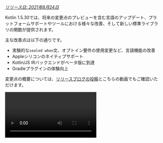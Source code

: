 [//]: # (title: Kotlin 1.5.30の新機能)

_[リリース日: 2021年8月24日](releases.md#release-details)_

Kotlin 1.5.30では、将来の変更点のプレビューを含む言語のアップデート、プラットフォームサポートやツールにおける様々な改善、そして新しい標準ライブラリの関数が提供されます。

主な改善点は以下の通りです。
*   実験的な`sealed when`文、オプトイン要件の使用変更など、言語機能の改善
*   Appleシリコンのネイティブサポート
*   Kotlin/JS IRバックエンドがベータ版に到達
*   Gradleプラグインの体験向上

変更点の概要については、[リリースブログの投稿](https://blog.jetbrains.com/kotlin/2021/08/kotlin-1-5-30-released/)とこちらの動画でもご確認いただけます。

<video src="https://www.youtube.com/v/rNbb3A9IdOo" title="Kotlin 1.5.30"/>

## 言語機能

Kotlin 1.5.30では、将来の言語変更のプレビューが提供され、オプトイン要件メカニズムと型推論に改善がもたらされます。
*   [sealedおよびBooleanのwhen文の網羅性](#exhaustive-when-statements-for-sealed-and-boolean-subjects)
*   [スーパークラスとしてのサスペンド関数](#suspending-functions-as-supertypes)
*   [実験的なAPIの暗黙的な使用に対するオプトインの要求](#requiring-opt-in-on-implicit-usages-of-experimental-apis)
*   [異なるターゲットを持つオプトイン要件アノテーションの使用変更](#changes-to-using-opt-in-requirement-annotations-with-different-targets)
*   [再帰的なジェネリック型の型推論の改善](#improvements-to-type-inference-for-recursive-generic-types)
*   [ビルダー推論の制限の解消](#eliminating-builder-inference-restrictions)

### sealedおよびBooleanのwhen文の網羅性

> sealed (網羅的な) `when`文のサポートは[実験的](components-stability.md)です。これはいつでも変更または廃止される可能性があります。
> オプトインが必要です（詳細は下記参照）。評価目的でのみ使用してください。[YouTrack](https://youtrack.jetbrains.com/issue/KT-12380)でのフィードバックをお待ちしております。
>
{style="warning"}

_網羅的な_ [`when`](control-flow.md#when-expressions-and-statements)文は、対象となるすべての可能な型または値、あるいは特定の型に対するブランチを含み、残りのケースをカバーするために`else`ブランチを含みます。

`when`式の動作と一貫性を持たせるため、非網羅的な`when`文をまもなく禁止する予定です。円滑な移行を確実にするため、sealedクラスまたはBooleanを持つ非網羅的な`when`文について警告を報告するようにコンパイラを設定できます。このような警告はKotlin 1.6でデフォルトで表示され、後にエラーになります。

> Enumはすでに警告が表示されます。
>
{style="note"}

```kotlin
sealed class Mode {
    object ON : Mode()
    object OFF : Mode()
}

fun main() {
    val x: Mode = Mode.ON
    when (x) { 
        Mode.ON -> println("ON")
    }
// WARNING: Non exhaustive 'when' statements on sealed classes/interfaces 
// will be prohibited in 1.7, add an 'OFF' or 'else' branch instead

    val y: Boolean = true
    when (y) {  
        true -> println("true")
    }
// WARNING: Non exhaustive 'when' statements on Booleans will be prohibited 
// in 1.7, add a 'false' or 'else' branch instead
}
```

Kotlin 1.5.30でこの機能を有効にするには、言語バージョン`1.6`を使用してください。[プログレッシブモード](whatsnew13.md#progressive-mode)を有効にすることで、警告をエラーに変更することもできます。

<tabs group="build-script">
<tab title="Kotlin" group-key="kotlin">

```kotlin
kotlin {
    sourceSets.all {
        languageSettings.apply {
            languageVersion = "1.6"
            //progressiveMode = true // false by default
        }
    }
}
```

</tab>
<tab title="Groovy" group-key="groovy">

```groovy
kotlin {
    sourceSets.all {
        languageSettings {
            languageVersion = '1.6'
            //progressiveMode = true // false by default
        }
    }
}
```

</tab>
</tabs>

### スーパークラスとしてのサスペンド関数

> スーパークラスとしてのサスペンド関数のサポートは[実験的](components-stability.md)です。これはいつでも変更または廃止される可能性があります。
> オプトインが必要です（詳細は下記参照）。評価目的でのみ使用してください。[YouTrack](https://youtrack.jetbrains.com/issue/KT-18707)でのフィードバックをお待ちしております。
>
{style="warning"}

Kotlin 1.5.30では、いくつかの制限付きで`suspend`関数型をスーパークラスとして使用できる機能のプレビューが提供されます。

```kotlin
class MyClass: suspend () -> Unit {
    override suspend fun invoke() { TODO() }
}
```

この機能を有効にするには、`-language-version 1.6`コンパイラオプションを使用してください。

<tabs group="build-script">
<tab title="Kotlin" group-key="kotlin">

```kotlin
kotlin {
    sourceSets.all {
        languageSettings.apply {
            languageVersion = "1.6"
        }
    }
}
```

</tab>
<tab title="Groovy" group-key="groovy">

```groovy
kotlin {
    sourceSets.all {
        languageSettings {
            languageVersion = '1.6'
        }
    }
}
```

</tab>
</tabs>

この機能には以下の制限があります。
*   通常の関数型と`suspend`関数型をスーパークラスとして混在させることはできません。これはJVMバックエンドにおける`suspend`関数型の実装詳細に起因します。これらはマーカーインターフェースを持つ通常の関数型として表現されるため、どのスーパークラスがサスペンド型で、どのスーパークラスが通常型であるかを区別する方法がありません。
*   複数の`suspend`関数型をスーパークラスとして使用することはできません。型チェックがある場合、複数の通常の関数型をスーパークラスとして使用することもできません。

### 実験的なAPIの暗黙的な使用に対するオプトインの要求

> オプトイン要件メカニズムは[実験的](components-stability.md)です。
> これはいつでも変更される可能性があります。[オプトイン方法を確認](opt-in-requirements.md)してください。
> 評価目的でのみ使用してください。[YouTrack](https://youtrack.jetbrains.com/issues/KT)でのフィードバックをお待ちしております。
>
{style="warning"}

ライブラリの作者は、実験的なAPIが[オプトインを必要とする](opt-in-requirements.md#create-opt-in-requirement-annotations)ものとしてマークし、その実験的な状態をユーザーに知らせることができます。APIが使用された際にコンパイラが警告またはエラーを発生させ、それを抑制するために[明示的な同意](opt-in-requirements.md#opt-in-to-api)が必要となります。

Kotlin 1.5.30では、コンパイラはシグネチャに実験的な型を持つすべての宣言を実験的として扱います。つまり、実験的なAPIの暗黙的な使用に対してもオプトインを要求します。例えば、関数の戻り値の型が実験的なAPI要素としてマークされている場合、その関数の使用には、宣言が明示的にオプトインを必要としないとマークされていても、オプトインが必要です。

```kotlin
// Library code

@RequiresOptIn(message = "This API is experimental.")
@Retention(AnnotationRetention.BINARY)
@Target(AnnotationTarget.CLASS)
annotation class MyDateTime // Opt-in requirement annotation

@MyDateTime
class DateProvider // A class requiring opt-in

// Client code

// Warning: experimental API usage
fun createDateSource(): DateProvider { /* ... */ }

fun getDate(): Date {
    val dateSource = createDateSource() // Also warning: experimental API usage
    // ... 
}
```

[オプトイン要件](opt-in-requirements.md)の詳細を確認してください。

### 異なるターゲットを持つオプトイン要件アノテーションの使用変更

> オプトイン要件メカニズムは[実験的](components-stability.md)です。
> これはいつでも変更される可能性があります。[オプトイン方法を確認](opt-in-requirements.md)してください。
> 評価目的でのみ使用してください。[YouTrack](https://youtrack.jetbrains.com/issues/KT)でのフィードバックをお待ちしております。
>
{style="warning"}

Kotlin 1.5.30では、異なる[ターゲット](https://kotlinlang.org/api/latest/jvm/stdlib/kotlin.annotation/-target/)に対してオプトイン要件アノテーションを使用および宣言するための新しいルールが導入されます。コンパイラは、コンパイル時に処理するのが非現実的なユースケースに対してエラーを報告するようになりました。Kotlin 1.5.30では以下の通りです。
*   使用箇所でローカル変数と値パラメータをオプトイン要件アノテーションでマークすることは禁止されています。
*   オーバーライドのマークは、その基本宣言もマークされている場合にのみ許可されます。
*   バッキングフィールドとゲッターをマークすることは禁止されています。代わりに基本プロパティをマークできます。
*   オプトイン要件アノテーション宣言サイトでの`TYPE`および`TYPE_PARAMETER`アノテーションターゲットの設定は禁止されています。

[オプトイン要件](opt-in-requirements.md)の詳細を確認してください。

### 再帰的なジェネリック型の型推論の改善

KotlinおよびJavaでは、型パラメータで自身を参照する再帰的なジェネリック型を定義できます。Kotlin 1.5.30では、Kotlinコンパイラは、対応する型パラメータが再帰的なジェネリック型である場合、その上限のみに基づいて型引数を推論できるようになりました。これにより、JavaでビルダーAPIを作成する際によく使用される再帰的なジェネリック型を用いた様々なパターンを作成することが可能になります。

```kotlin
// Kotlin 1.5.20
val containerA = PostgreSQLContainer<Nothing>(DockerImageName.parse("postgres:13-alpine")).apply {
    withDatabaseName("db")
    withUsername("user")
    withPassword("password")
    withInitScript("sql/schema.sql")
}

// Kotlin 1.5.30
val containerB = PostgreSQLContainer(DockerImageName.parse("postgres:13-alpine"))
    .withDatabaseName("db")
    .withUsername("user")
    .withPassword("password")
    .withInitScript("sql/schema.sql")
```

改善を有効にするには、`-Xself-upper-bound-inference`または`-language-version 1.6`コンパイラオプションを渡します。新たにサポートされたユースケースの他の例については、[こちらのYouTrackチケット](https://youtrack.jetbrains.com/issue/KT-40804)を参照してください。

### ビルダー推論の制限の解消

ビルダー推論は、ラムダ引数内の他の呼び出しからの型情報に基づいて、呼び出しの型引数を推論できる特殊な型推論です。これは、[`buildList()`](https://kotlinlang.org/api/latest/jvm/stdlib/kotlin.collections/build-list.html)や[`sequence()`](https://kotlinlang.org/api/latest/jvm/stdlib/kotlin.sequences/sequence.html)のような汎用ビルダー関数を呼び出す際に役立ちます。例: `buildList { add("string") }`。

このようなラムダ引数内では、これまでビルダー推論が推論しようとする型情報の使用に制限がありました。つまり、それを指定することはできても、取得することはできませんでした。例えば、明示的に型引数を指定しない限り、`buildList()`のラムダ引数内で[`get()`](https://kotlinlang.org/api/latest/jvm/stdlib/kotlin.collections/-list/get.html)を呼び出すことはできませんでした。

Kotlin 1.5.30では、`-Xunrestricted-builder-inference`コンパイラオプションによってこれらの制限が解消されます。このオプションを追加することで、汎用ビルダー関数のラムダ引数内でこれまで禁止されていた呼び出しが可能になります。

```kotlin
@kotlin.ExperimentalStdlibApi
val list = buildList {
    add("a")
    add("b")
    set(1, null)
    val x = get(1)
    if (x != null) {
        removeAt(1)
    }
}

@kotlin.ExperimentalStdlibApi
val map = buildMap {
    put("a", 1)
    put("b", 1.1)
    put("c", 2f)
}
```

また、`-language-version 1.6`コンパイラオプションでもこの機能を有効にできます。

## Kotlin/JVM

Kotlin 1.5.30では、Kotlin/JVMに以下の機能が追加されます。
*   [アノテーションクラスのインスタンス化](#instantiation-of-annotation-classes)
*   [null許容アノテーションサポート設定の改善](#improved-nullability-annotation-support-configuration)

JVMプラットフォームにおけるKotlin Gradleプラグインの更新については、[Gradle](#gradle)セクションを参照してください。

### アノテーションクラスのインスタンス化

> アノテーションクラスのインスタンス化は[実験的](components-stability.md)です。これはいつでも変更または廃止される可能性があります。
> オプトインが必要です（詳細は下記参照）。評価目的でのみ使用してください。[YouTrack](https://youtrack.jetbrains.com/issue/KT-45395)でのフィードバックをお待ちしております。
>
{style="warning"}

Kotlin 1.5.30では、[アノテーションクラス](annotations.md)のコンストラクタを任意のコードで呼び出して、結果のインスタンスを取得できるようになりました。この機能は、アノテーションインターフェースの実装を許可するJavaの慣習と同じユースケースをカバーします。

```kotlin
annotation class InfoMarker(val info: String)

fun processInfo(marker: InfoMarker) = ...

fun main(args: Array<String>) {
    if (args.size != 0)
        processInfo(getAnnotationReflective(args))
    else
        processInfo(InfoMarker("default"))
}
```

この機能を有効にするには、`-language-version 1.6`コンパイラオプションを使用してください。非`val`パラメータやセカンダリコンストラクタとは異なるメンバーを定義する制限など、現在のアノテーションクラスのすべての制限はそのまま残ることに注意してください。

アノテーションクラスのインスタンス化の詳細については、[こちらのKEEP](https://github.com/Kotlin/KEEP/blob/master/proposals/annotation-instantiation.md)を参照してください。

### null許容アノテーションサポート設定の改善

Kotlinコンパイラは、様々な種類の[null許容アノテーション](java-interop.md#nullability-annotations)を読み取り、Javaからのnull許容情報を取得できます。この情報により、Javaコードを呼び出す際にKotlinでnull許容の不一致を報告できるようになります。

Kotlin 1.5.30では、特定の種類のnull許容アノテーションからの情報に基づいて、コンパイラがnull許容の不一致を報告するかどうかを指定できます。コンパイラオプション`-Xnullability-annotations=@<package-name>:<report-level>`を使用するだけです。引数には、完全修飾されたnull許容アノテーションパッケージと、以下のレポートレベルのいずれかを指定します。
*   `ignore`でnull許容の不一致を無視
*   `warn`で警告を報告
*   `strict`でエラーを報告

サポートされている[null許容アノテーションの完全なリスト](java-interop.md#nullability-annotations)と、それらの完全修飾パッケージ名を確認してください。

新しくサポートされた[RxJava](https://github.com/ReactiveX/RxJava) 3のnull許容アノテーションのエラー報告を有効にする例を以下に示します: `-Xnullability-annotations=@io.reactivex.rxjava3.annotations:strict`。なお、このようなnull許容の不一致はすべてデフォルトで警告となります。

## Kotlin/Native

Kotlin/Nativeは様々な変更と改善を受けました。
*   [Appleシリコンのサポート](#apple-silicon-support)
*   [CocoaPods GradleプラグインのKotlin DSLの改善](#improved-kotlin-dsl-for-the-cocoapods-gradle-plugin)
*   [Swift 5.5 async/awaitとの実験的な相互運用性](#experimental-interoperability-with-swift-5-5-async-await)
*   [オブジェクトとコンパニオンオブジェクトに対するSwift/Objective-Cマッピングの改善](#improved-swift-objective-c-mapping-for-objects-and-companion-objects)
*   [MinGWターゲット向けのインポートライブラリなしDLLへのリンクの非推奨化](#deprecation-of-linkage-against-dlls-without-import-libraries-for-mingw-targets)

### Appleシリコンのサポート

Kotlin 1.5.30は、[Appleシリコン](https://support.apple.com/en-us/HT211814)のネイティブサポートを導入します。

これまで、Kotlin/Nativeコンパイラとツールは、Appleシリコンホストで動作するために[Rosettaトランスレーション環境](https://developer.apple.com/documentation/apple-silicon/about-the-rosetta-translation-environment)を必要としていました。Kotlin 1.5.30では、トランスレーション環境はもはや不要となり、コンパイラとツールは追加のアクションを必要とせずにAppleシリコンハードウェア上で実行できます。

また、KotlinコードをAppleシリコン上でネイティブに実行できるようにする新しいターゲットも導入しました。
*   `macosArm64`
*   `iosSimulatorArm64`
*   `watchosSimulatorArm64`
*   `tvosSimulatorArm64`

これらはIntelベースとAppleシリコンの両方のホストで利用可能です。既存のすべてのターゲットもAppleシリコンホストで利用できます。

Kotlin 1.5.30では、`kotlin-multiplatform` GradleプラグインにおいてAppleシリコンターゲットの基本的なサポートのみを提供していることに注意してください。特に、新しいシミュレータターゲットは、`ios`、`tvos`、`watchos`のターゲットショートカットには含まれていません。
私たちは引き続き、新しいターゲットでのユーザーエクスペリエンスを向上させるために取り組んでいきます。

### CocoaPods GradleプラグインのKotlin DSLの改善

#### Kotlin/Nativeフレームワークの新しいパラメータ

Kotlin 1.5.30では、Kotlin/Nativeフレームワーク向けのCocoaPods GradleプラグインDSLが改善されました。フレームワーク名に加えて、Pod設定で他のパラメータを指定できるようになりました。
*   フレームワークの動的または静的バージョンを指定
*   依存関係を明示的にエクスポートを有効化
*   Bitcode埋め込みを有効化

新しいDSLを使用するには、プロジェクトをKotlin 1.5.30に更新し、`build.gradle(.kts)`ファイルの`cocoapods`セクションでパラメータを指定します。

```kotlin
cocoapods {
    frameworkName = "MyFramework" // このプロパティは非推奨です
    // 将来のバージョンで削除されます
    // フレームワーク設定の新しいDSL:
    framework {
        // すべてのFrameworkプロパティがサポートされています
        // フレームワーク名の設定。このプロパティを使用してください。
        // 非推奨の 'frameworkName' の代わりに
        baseName = "MyFramework"
        // 動的フレームワークのサポート
        isStatic = false
        // 依存関係のエクスポート
        export(project(":anotherKMMModule"))
        transitiveExport = false // これはデフォルトです。
        // Bitcodeの埋め込み
        embedBitcode(BITCODE)
    }
}
```

#### Xcode構成のカスタム名のサポート

Kotlin CocoaPods Gradleプラグインは、Xcodeビルド構成でのカスタム名をサポートします。これは、Xcodeで`Staging`のような特別なビルド構成名を使用している場合にも役立ちます。

カスタム名を指定するには、`build.gradle(.kts)`ファイルの`cocoapods`セクションで`xcodeConfigurationToNativeBuildType`パラメータを使用します。

```kotlin
cocoapods {
    // カスタムXcode構成をNativeBuildTypeにマッピング
    xcodeConfigurationToNativeBuildType["CUSTOM_DEBUG"] = NativeBuildType.DEBUG
    xcodeConfigurationToNativeBuildType["CUSTOM_RELEASE"] = NativeBuildType.RELEASE
}
```

このパラメータはPodspecファイルには表示されません。XcodeがGradleビルドプロセスを実行すると、Kotlin CocoaPods Gradleプラグインが必要なネイティブビルドタイプを選択します。

> `Debug`と`Release`の構成はデフォルトでサポートされているため、宣言する必要はありません。
>
{style="note"}

### Swift 5.5 async/awaitとの実験的な相互運用性

> Swift async/awaitとの並行処理の相互運用性は[実験的](components-stability.md)です。これはいつでも変更または廃止される可能性があります。
> 評価目的でのみ使用してください。[YouTrack](https://youtrack.jetbrains.com/issue/KT-47610)でのフィードバックをお待ちしております。
>
{style="warning"}

Kotlin 1.4.0で[Kotlinのサスペンド関数をObjective-CおよびSwiftから呼び出すサポート](whatsnew14.md#support-for-kotlin-s-suspending-functions-in-swift-and-objective-c)を追加しましたが、Swift 5.5の新機能である[asyncおよびawait修飾子による並行処理](https://github.com/apple/swift-evolution/blob/main/proposals/0296-async-await.md)に対応するために、それを改善しています。

Kotlin/Nativeコンパイラは、null許容の戻り値型を持つサスペンド関数のために、生成されたObjective-Cヘッダーに`_Nullable_result`属性を出力するようになりました。これにより、Swiftから適切なnull許容性を持つ`async`関数としてこれらを呼び出すことが可能になります。

この機能は実験的であり、将来的にKotlinとSwiftの両方の変更によって影響を受ける可能性があることに注意してください。今のところ、私たちはいくつかの制限があるこの機能のプレビューを提供しており、皆様のご意見をぜひお聞かせください。現在の状態の詳細とフィードバックは、[こちらのYouTrackイシュー](https://youtrack.jetbrains.com/issue/KT-47610)に残してください。

### オブジェクトとコンパニオンオブジェクトに対するSwift/Objective-Cマッピングの改善

オブジェクトとコンパニオンオブジェクトの取得が、ネイティブiOS開発者にとってより直感的な方法でできるようになりました。例えば、Kotlinで以下のオブジェクトがある場合:

```kotlin
object MyObject {
    val x = "Some value"
}

class MyClass {
    companion object {
        val x = "Some value"
    }
}
```

Swiftでそれらにアクセスするには、`shared`と`companion`プロパティを使用できます。

```swift
MyObject.shared
MyObject.shared.x
MyClass.companion
MyClass.Companion.shared
```

[Swift/Objective-C相互運用性](native-objc-interop.md)の詳細を確認してください。

### MinGWターゲット向けのインポートライブラリなしDLLへのリンクの非推奨化

[LLD](https://lld.llvm.org/)はLLVMプロジェクトのリンカであり、デフォルトのld.bfdよりも優れたパフォーマンスという利点から、MinGWターゲットのKotlin/NativeでLLDの使用を開始する予定です。

しかしながら、LLDの最新安定版はMinGW (Windows) ターゲット向けのDLLへの直接リンクをサポートしていません。そのようなリンクには[インポートライブラリ](https://stackoverflow.com/questions/3573475/how-does-the-import-library-work-details/3573527#3573527)の使用が必要です。Kotlin/Native 1.5.30ではそれらは不要ですが、将来的にMinGWのデフォルトリンカとなるLLDとは互換性がないことをお知らせするために警告を追加しています。

LLDリンカへの移行に関するご意見や懸念事項は、[こちらのYouTrackイシュー](https://youtrack.jetbrains.com/issue/KT-47605)で共有してください。

## Kotlin Multiplatform

1.5.30では、Kotlin Multiplatformに以下の注目すべきアップデートがもたらされます。
*   [共有ネイティブコードでカスタム`cinterop`ライブラリを使用する機能](#ability-to-use-custom-cinterop-libraries-in-shared-native-code)
*   [XCFrameworksのサポート](#support-for-xcframeworks)
*   [Androidアーティファクトの新しいデフォルト公開設定](#new-default-publishing-setup-for-android-artifacts)

### 共有ネイティブコードでカスタムcinteropライブラリを使用する機能

Kotlin Multiplatformは、共有ソースセットでプラットフォーム依存の相互運用ライブラリを使用する[オプション](https://www.jetbrains.com/help/kotlin-multiplatform-dev/multiplatform-share-on-platforms.html#connect-platform-specific-libraries)を提供します。1.5.30より前は、Kotlin/Nativeディストリビューションに同梱されている[プラットフォームライブラリ](native-platform-libs.md)でのみ動作していました。1.5.30からは、カスタム`cinterop`ライブラリでも使用できるようになります。この機能を有効にするには、`gradle.properties`に`kotlin.mpp.enableCInteropCommonization=true`プロパティを追加します。

```none
kotlin.mpp.enableGranularSourceSetsMetadata=true
kotlin.native.enableDependencyPropagation=false
kotlin.mpp.enableCInteropCommonization=true
```

### XCFrameworksのサポート

すべてのKotlin Multiplatformプロジェクトは、XCFrameworksを出力フォーマットとして使用できるようになりました。Appleはユニバーサル（fat）フレームワークの代替としてXCFrameworksを導入しました。XCFrameworksを使用すると、次のことができます。
*   すべてのターゲットプラットフォームとアーキテクチャのロジックを単一のバンドルにまとめることができます。
*   アプリケーションをApp Storeに公開する前に、不要なアーキテクチャをすべて削除する必要がありません。

XCFrameworksは、Apple M1デバイスとシミュレータでKotlinフレームワークを使用したい場合に役立ちます。

XCFrameworksを使用するには、`build.gradle(.kts)`スクリプトを更新してください。

<tabs group="build-script">
<tab title="Kotlin" group-key="kotlin">

```kotlin
import org.jetbrains.kotlin.gradle.plugin.mpp.apple.XCFramework

plugins {
    kotlin("multiplatform")
}

kotlin {
    val xcf = XCFramework()
  
    ios {
        binaries.framework {
            baseName = "shared"
            xcf.add(this)
        }
    }
    watchos {
        binaries.framework {
            baseName = "shared"
            xcf.add(this)
        }
    }
    tvos {
        binaries.framework {
            baseName = "shared"
            xcf.add(this)
        }
    }
}
```

</tab>
<tab title="Groovy" group-key="groovy">

```groovy
import org.jetbrains.kotlin.gradle.plugin.mpp.apple.XCFrameworkConfig

plugins {
    id 'org.jetbrains.kotlin.multiplatform'
}

kotlin {
    def xcf = new XCFrameworkConfig(project)

    ios {
        binaries.framework {
            baseName = "shared"
            xcf.add(it)
        }
    }
    watchos {
        binaries.framework {
            baseName = "shared"
            xcf.add(it)
        }
    }
    tvos {
        binaries.framework {
            baseName = "shared"
            xcf.add(it)
        }
    }
}
```

</tab>
</tabs>

XCFrameworksを宣言すると、以下の新しいGradleタスクが登録されます。
*   `assembleXCFramework`
*   `assembleDebugXCFramework`（さらに[dSYMsを含む](native-ios-symbolication.md)デバッグアーティファクト）
*   `assembleReleaseXCFramework`

XCFrameworksの詳細については、[このWWDCビデオ](https://developer.apple.com/videos/play/wwdc2019/416/)を参照してください。

### Androidアーティファクトの新しいデフォルト公開設定

`maven-publish` Gradleプラグインを使用すると、ビルドスクリプトで[Androidバリアント](https://developer.android.com/studio/build/build-variants)名を指定することで、[Androidターゲット向けマルチプラットフォームライブラリ](https://www.jetbrains.com/help/kotlin-multiplatform-dev/multiplatform-publish-lib-setup.html#publish-an-android-library)を公開できます。Kotlin Gradleプラグインは自動的に公開物を生成します。

1.5.30より前は、生成された公開[メタデータ](https://docs.gradle.org/current/userguide/publishing_gradle_module_metadata.html)には、公開されたすべてのAndroidバリアントのビルドタイプ属性が含まれており、ライブラリのコンシューマが使用するのと同じビルドタイプとのみ互換性がありました。Kotlin 1.5.30では、新しいデフォルトの公開設定が導入されます。
*   プロジェクトが公開するすべてのAndroidバリアントが同じビルドタイプ属性を持つ場合、公開されたバリアントにはビルドタイプ属性がなくなり、任意のビルドタイプと互換性を持つようになります。
*   公開されたバリアントが異なるビルドタイプ属性を持つ場合、`release`値を持つもののみがビルドタイプ属性なしで公開されます。これにより、リリースバリアントはコンシューマ側で任意のビルドタイプと互換性を持つようになりますが、非リリースバリアントは一致するコンシューマビルドタイプとのみ互換性を持つことになります。

オプトアウトしてすべてのバリアントのビルドタイプ属性を保持するには、このGradleプロパティを設定します: `kotlin.android.buildTypeAttribute.keep=true`。

## Kotlin/JS

Kotlin 1.5.30では、Kotlin/JSに2つの主要な改善がもたらされます。
*   [JS IRコンパイラバックエンドがベータ版に到達](#js-ir-compiler-backend-reaches-beta)
*   [Kotlin/JS IRバックエンドを使用するアプリケーションのデバッグ体験の向上](#better-debugging-experience-for-applications-with-the-kotlin-js-ir-backend)

### JS IRコンパイラバックエンドがベータ版に到達

Kotlin/JS向けの[IRベースのコンパイラバックエンド](whatsnew14.md#unified-backends-and-extensibility)は、1.4.0で[アルファ版](components-stability.md)として導入されましたが、ベータ版に到達しました。

以前、新しいバックエンドにプロジェクトを移行するのに役立つ[JS IRバックエンドの移行ガイド](js-ir-migration.md)を公開しました。今回は、IntelliJ IDEAに直接必要な変更を表示する[Kotlin/JS Inspection Pack](https://plugins.jetbrains.com/plugin/17183-kotlin-js-inspection-pack/) IDEプラグインをご紹介します。

### Kotlin/JS IRバックエンドを使用するアプリケーションのデバッグ体験の向上

Kotlin 1.5.30では、Kotlin/JS IRバックエンド用のJavaScriptソースマップ生成が導入されます。これにより、IRバックエンドが有効な場合のKotlin/JSのデバッグ体験が向上し、ブレークポイント、ステップ実行、適切なソース参照付きの読みやすいスタックトレースを含む完全なデバッグサポートが提供されます。

ブラウザまたはIntelliJ IDEA UltimateでKotlin/JSをデバッグする方法については、[こちら](js-debugging.md)を参照してください。

## Gradle

[Kotlin Gradleプラグインのユーザーエクスペリエンスを向上させる](https://youtrack.jetbrains.com/issue/KT-45778)という私たちのミッションの一環として、以下の機能を実装しました。
*   [Javaツールチェインのサポート](#support-for-java-toolchains)
    *   これには、[古いGradleバージョン向けに`UsesKotlinJavaToolchain`インターフェースを使用してJDKホームを指定する機能](#ability-to-specify-jdk-home-with-useskotlinjavatoolchain-interface)が含まれます
*   [KotlinデーモンのJVM引数を明示的に指定するより簡単な方法](#easier-way-to-explicitly-specify-kotlin-daemon-jvm-arguments)

### Javaツールチェインのサポート

Gradle 6.7では、「Javaツールチェインサポート」機能が導入されました。
この機能を使用すると、次のことができます。
*   Gradleのものとは異なるJDKやJREを使用して、コンパイル、テスト、実行可能ファイルを実行できます。
*   未リリースの言語バージョンでコードをコンパイルおよびテストできます。

ツールチェインサポートにより、GradleはローカルJDKを自動検出し、ビルドに必要な不足しているJDKをインストールできます。これでGradle自体は任意のJDK上で動作しながら、[ビルドキャッシュ機能](gradle-compilation-and-caches.md#gradle-build-cache-support)を再利用できます。

Kotlin Gradleプラグインは、Kotlin/JVMコンパイルタスクでJavaツールチェインをサポートします。
Javaツールチェインは以下の通りです。
*   JVMターゲットで利用可能な[`jdkHome`オプション](gradle-compiler-options.md#attributes-specific-to-jvm)を設定します。
    > [`jdkHome`オプションを直接設定する機能は非推奨になりました](https://youtrack.jetbrains.com/issue/KT-46541)。
    >
    {style="warning"}

*   ユーザーが`jvmTarget`オプションを明示的に設定しなかった場合、[`kotlinOptions.jvmTarget`](gradle-compiler-options.md#attributes-specific-to-jvm)をツールチェインのJDKバージョンに設定します。
    ツールチェインが設定されていない場合、`jvmTarget`フィールドはデフォルト値を使用します。[JVMターゲットの互換性](gradle-configure-project.md#check-for-jvm-target-compatibility-of-related-compile-tasks)の詳細を確認してください。

*   [`kapt`ワーカー](kapt.md#run-kapt-tasks-in-parallel)がどのJDKで実行されるかに影響します。

ツールチェインを設定するには、以下のコードを使用します。プレースホルダー`<MAJOR_JDK_VERSION>`を使用したいJDKバージョンに置き換えてください。

<tabs group="build-script">
<tab title="Kotlin" group-key="kotlin">

```kotlin
kotlin {
    jvmToolchain {
        (this as JavaToolchainSpec).languageVersion.set(JavaLanguageVersion.of(<MAJOR_JDK_VERSION>)) // "8"
    }
}
```

</tab>
<tab title="Groovy" group-key="groovy">

```groovy
kotlin {
    jvmToolchain {
        languageVersion.set(JavaLanguageVersion.of(<MAJOR_JDK_VERSION>)) // "8"
    }
}
```

</tab>
</tabs>

`kotlin`拡張機能を通じてツールチェインを設定すると、Javaコンパイルタスクのツールチェインも更新されることに注意してください。

`java`拡張機能を通じてツールチェインを設定することもでき、Kotlinコンパイルタスクはそれを使用します。

```kotlin
java {
    toolchain {
        languageVersion.set(JavaLanguageVersion.of(<MAJOR_JDK_VERSION>)) // "8"
    }
}
```

`KotlinCompile`タスクのJDKバージョン設定については、[Task DSLでJDKバージョンを設定する](gradle-configure-project.md#set-jdk-version-with-the-task-dsl)に関するドキュメントを参照してください。

Gradle 6.1から6.6のバージョンでは、[JDKホームを設定するために`UsesKotlinJavaToolchain`インターフェースを使用](#ability-to-specify-jdk-home-with-useskotlinjavatoolchain-interface)してください。

### UsesKotlinJavaToolchainインターフェースを使用してJDKホームを指定する機能

[`kotlinOptions`](gradle-compiler-options.md)を介してJDK設定をサポートするすべてのKotlinタスクが、`UsesKotlinJavaToolchain`インターフェースを実装するようになりました。JDKホームを設定するには、JDKへのパスを記述し、`<JDK_VERSION>`プレースホルダーを置き換えてください。

<tabs group="build-script">
<tab title="Kotlin" group-key="kotlin">

```kotlin
project.tasks
    .withType<UsesKotlinJavaToolchain>()
    .configureEach {
        it.kotlinJavaToolchain.jdk.use(
            "/path/to/local/jdk",
            JavaVersion.<LOCAL_JDK_VERSION>
        )
    }
```

</tab>
<tab title="Groovy" group-key="groovy">

```groovy
project.tasks
    .withType(UsesKotlinJavaToolchain.class)
    .configureEach {
        it.kotlinJavaToolchain.jdk.use(
            '/path/to/local/jdk',
            JavaVersion.<LOCAL_JDK_VERSION>
        )
    }
```

</tab>
</tabs>

Gradle 6.1から6.6のバージョンでは、`UsesKotlinJavaToolchain`インターフェースを使用してください。Gradle 6.7以降では、代わりに[Javaツールチェイン](#support-for-java-toolchains)を使用してください。

この機能を使用する場合、[kaptタスクワーカー](kapt.md#run-kapt-tasks-in-parallel)は[プロセス分離モード](https://docs.gradle.org/current/userguide/worker_api.html#changing_the_isolation_mode)のみを使用し、`kapt.workers.isolation`プロパティは無視されることに注意してください。

### KotlinデーモンのJVM引数を明示的に指定するより簡単な方法

Kotlin 1.5.30では、KotlinデーモンのJVM引数に新しいロジックが導入されました。以下のリストの各オプションは、それ以前のオプションを上書きします。

*   何も指定されていない場合、Kotlinデーモンは（以前と同様に）Gradleデーモンから引数を継承します。例えば、`gradle.properties`ファイルでは次のようになります。

    ```none
    org.gradle.jvmargs=-Xmx1500m -Xms=500m
    ```

*   GradleデーモンのJVM引数に`kotlin.daemon.jvm.options`システムプロパティがある場合、以前と同様に使用します。

    ```none
    org.gradle.jvmargs=-Dkotlin.daemon.jvm.options=-Xmx1500m -Xms=500m
    ```

*   `gradle.properties`ファイルに`kotlin.daemon.jvmargs`プロパティを追加できます。

    ```none
    kotlin.daemon.jvmargs=-Xmx1500m -Xms=500m
    ```

*   `kotlin`拡張機能で引数を指定できます。

  <tabs group="build-script">
    <tab title="Kotlin" group-key="kotlin">

    ```kotlin
    kotlin {
        kotlinDaemonJvmArgs = listOf("-Xmx486m", "-Xms256m", "-XX:+UseParallelGC")
    }
    ```

    </tab>
    <tab title="Groovy" group-key="groovy">

    ```groovy
    kotlin {
        kotlinDaemonJvmArgs = ["-Xmx486m", "-Xms256m", "-XX:+UseParallelGC"]
    }
    ```

    </tab>
    </tabs>

*   特定のタスクの引数を指定できます。

    <tabs group="build-script">
    <tab title="Kotlin" group-key="kotlin">

    ```kotlin
    tasks
        .matching { it.name == "compileKotlin" && it is CompileUsingKotlinDaemon }
        .configureEach {
            (this as CompileUsingKotlinDaemon).kotlinDaemonJvmArguments.set(listOf("-Xmx486m", "-Xms256m", "-XX:+UseParallelGC"))
        }
    ```

    </tab>
    <tab title="Groovy" group-key="groovy">
  
    ```groovy
    tasks
        .matching {
            it.name == "compileKotlin" && it instanceof CompileUsingKotlinDaemon
        }
        .configureEach {
            kotlinDaemonJvmArguments.set(["-Xmx1g", "-Xms512m"])
        }
    ```

    </tab>
    </tabs>

    > この場合、タスク実行時に新しいKotlinデーモンインスタンスが起動する可能性があります。[KotlinデーモンのJVM引数との相互作用](gradle-compilation-and-caches.md#setting-kotlin-daemon-s-jvm-arguments)について詳しく確認してください。
    >
    {style="note"}

Kotlinデーモンの詳細については、[KotlinデーモンとGradleでの使用方法](gradle-compilation-and-caches.md#the-kotlin-daemon-and-how-to-use-it-with-gradle)を参照してください。

## 標準ライブラリ

Kotlin 1.5.30では、標準ライブラリの`Duration`と`Regex` APIに改善がもたらされます。
*   [`Duration.toString()`の出力変更](#changing-duration-tostring-output)
*   [StringからDurationをパース](#parsing-duration-from-string)
*   [特定の箇所でのRegexによるマッチング](#matching-with-regex-at-a-particular-position)
*   [Regexをシーケンスに分割](#splitting-regex-to-a-sequence)

### Duration.toString()の出力変更

> Duration APIは[実験的](components-stability.md)です。これはいつでも変更または廃止される可能性があります。
> 評価目的でのみ使用してください。[YouTrack](https://youtrack.jetbrains.com/issues/KT)でのフィードバックをお待ちしております。
>
{style="warning"}

Kotlin 1.5.30より前では、[`Duration.toString()`](https://kotlinlang.org/api/latest/jvm/stdlib/kotlin.time/-duration/to-string.html)関数は、その引数の文字列表現を、最もコンパクトで読みやすい数値となる単位で返していました。
今後は、各数値コンポーネントがそれぞれの単位で表現された文字列値を返します。
各コンポーネントは、数値の後に単位の略称（`d`、`h`、`m`、`s`）が続きます。例:

|**関数呼び出しの例**|**以前の出力**|**現在の出力**|
| --- | --- | --- |
Duration.days(45).toString()|`45.0d`|`45d`|
Duration.days(1.5).toString()|`36.0h`|`1d 12h`|
Duration.minutes(1230).toString()|`20.5h`|`20h 30m`|
Duration.minutes(2415).toString()|`40.3h`|`1d 16h 15m`|
Duration.minutes(920).toString()|`920m`|`15h 20m`|
Duration.seconds(1.546).toString()|`1.55s`|`1.546s`|
Duration.milliseconds(25.12).toString()|`25.1ms`|`25.12ms`|

負の期間の表現方法も変更されました。負の期間はマイナス記号（`-`）が接頭辞として付加され、複数のコンポーネントから構成される場合は括弧で囲まれます: `-12m`および`-(1h 30m)`。

1秒未満の短い期間は、秒未満の単位（例: `ms` (ミリ秒)、`us` (マイクロ秒)、`ns` (ナノ秒)）を持つ単一の数値として表現されることに注意してください: `140.884ms`、`500us`、`24ns`。それらを表現するために科学的記数法はもはや使用されません。

期間を単一の単位で表現したい場合は、オーバーロードされた`Duration.toString(unit, decimals)`関数を使用してください。

> シリアライゼーションやデータ交換を含む特定のケースでは、[`Duration.toIsoString()`](https://kotlinlang.org/api/latest/jvm/stdlib/kotlin.time/-duration/to-iso-string.html)を使用することをお勧めします。`Duration.toIsoString()`は、`Duration.toString()`の代わりに、より厳密な[ISO-8601](https://www.iso.org/iso-8601-date-and-time-format.html)形式を使用します。
>
{style="note"}

### StringからDurationをパース

> Duration APIは[実験的](components-stability.md)です。これはいつでも変更または廃止される可能性があります。
> 評価目的でのみ使用してください。[こちらのイシュー](https://github.com/Kotlin/KEEP/issues/190)でのフィードバックをお待ちしております。
>
{style="warning"}

Kotlin 1.5.30では、Duration APIに新しい関数が追加されました。
*   [`parse()`](https://kotlinlang.org/api/latest/jvm/stdlib/kotlin.time/-duration/parse.html)は、以下の出力のパースをサポートします。
    *   [`toString()`](https://kotlinlang.org/api/latest/jvm/stdlib/kotlin.time/-duration/to-string.html)。
    *   [`toString(unit, decimals)`](https://kotlinlang.org/api/latest/jvm/stdlib/kotlin.time/-duration/to-string.html)。
    *   [`toIsoString()`](https://kotlinlang.org/api/latest/jvm/stdlib/kotlin.time/-duration/to-iso-string.html)。
*   `toIsoString()`によって生成されたフォーマットからのみパースする[`parseIsoString()`](https://kotlinlang.org/api/latest/jvm/stdlib/kotlin.time/-duration/parse-iso-string.html)。
*   上記関数と同様に動作しますが、無効な期間フォーマットの場合に`IllegalArgumentException`をスローする代わりに`null`を返す[`parseOrNull()`](https://kotlinlang.org/api/latest/jvm/stdlib/kotlin.time/-duration/parse-or-null.html)と[`parseIsoStringOrNull()`](https://kotlinlang.org/api/latest/jvm/stdlib/kotlin.time/-duration/parse-iso-string-or-null.html)。

`parse()`と`parseOrNull()`の使用例をいくつか示します。

```kotlin
import kotlin.time.Duration
import kotlin.time.ExperimentalTime

@ExperimentalTime
fun main() {
//sampleStart
    val isoFormatString = "PT1H30M"
    val defaultFormatString = "1h 30m"
    val singleUnitFormatString = "1.5h"
    val invalidFormatString = "1 hour 30 minutes"
    println(Duration.parse(isoFormatString)) // "1h 30m"
    println(Duration.parse(defaultFormatString)) // "1h 30m"
    println(Duration.parse(singleUnitFormatString)) // "1h 30m"
    //println(Duration.parse(invalidFormatString)) // throws exception
    println(Duration.parseOrNull(invalidFormatString)) // "null"
//sampleEnd
}
```
{kotlin-runnable="true" kotlin-min-compiler-version="1.5" validate="false"}

そして、`parseIsoString()`と`parseIsoStringOrNull()`の使用例をいくつか示します。

```kotlin
import kotlin.time.Duration
import kotlin.time.ExperimentalTime

@ExperimentalTime
fun main() {
//sampleStart
    val isoFormatString = "PT1H30M"
    val defaultFormatString = "1h 30m"
    println(Duration.parseIsoString(isoFormatString)) // "1h 30m"
    //println(Duration.parseIsoString(defaultFormatString)) // throws exception
    println(Duration.parseIsoStringOrNull(defaultFormatString)) // "null"
//sampleEnd
}
```
{kotlin-runnable="true" kotlin-min-compiler-version="1.5" validate="false"}

### 特定の箇所でのRegexによるマッチング

> `Regex.matchAt()`と`Regex.matchesAt()`関数は[実験的](components-stability.md)です。これらはいつでも変更または廃止される可能性があります。
> 評価目的でのみ使用してください。[YouTrack](https://youtrack.jetbrains.com/issue/KT-34021)でのフィードバックをお待ちしております。
>
{style="warning"}

新しい`Regex.matchAt()`と`Regex.matchesAt()`関数は、`String`または`CharSequence`の特定の箇所で正規表現が完全に一致するかどうかをチェックする方法を提供します。

`matchesAt()`はブール値を返します。

```kotlin
fun main(){
//sampleStart
    val releaseText = "Kotlin 1.5.30 is released!"
    // 正規表現: 1桁の数字、ドット、1桁の数字、ドット、1桁以上の数字
    val versionRegex = "\\d[.]\\d[.]\\d+".toRegex()
    println(versionRegex.matchesAt(releaseText, 0)) // "false"
    println(versionRegex.matchesAt(releaseText, 7)) // "true"
//sampleEnd
}
```
{kotlin-runnable="true" kotlin-min-compiler-version="1.5" validate="false"}

`matchAt()`は一致が見つかればその一致を返し、見つからなければ`null`を返します。

```kotlin
fun main(){
//sampleStart
    val releaseText = "Kotlin 1.5.30 is released!"
    val versionRegex = "\\d[.]\\d[.]\\d+".toRegex()
    println(versionRegex.matchAt(releaseText, 0)) // "null"
    println(versionRegex.matchAt(releaseText, 7)?.value) // "1.5.30"
//sampleEnd
}
```
{kotlin-runnable="true" kotlin-min-compiler-version="1.5" validate="false"}

### Regexをシーケンスに分割

> `Regex.splitToSequence()`と`CharSequence.splitToSequence(Regex)`関数は[実験的](components-stability.md)です。これらはいつでも変更または廃止される可能性があります。
> 評価目的でのみ使用してください。[YouTrack](https://youtrack.jetbrains.com/issue/KT-23351)でのフィードバックをお待ちしております。
>
{style="warning"}

新しい`Regex.splitToSequence()`関数は、[`split()`](https://kotlinlang.org/api/latest/jvm/stdlib/kotlin.text/-regex/split.html)の遅延評価版です。指定された正規表現に一致する箇所で文字列を分割しますが、その結果は[Sequence](sequences.md)として返されるため、この結果に対するすべての操作は遅延実行されます。

```kotlin
fun main(){
//sampleStart
    val colorsText = "green, red , brown&blue, orange, pink&green"
    val regex = "[,\\s]+".toRegex()
    val mixedColor = regex.splitToSequence(colorsText)
        .onEach { println(it) }
        .firstOrNull { it.contains('&') }
    println(mixedColor) // "brown&blue"
//sampleEnd
}
```
{kotlin-runnable="true" kotlin-min-compiler-version="1.5" validate="false"}

同様の関数が`CharSequence`にも追加されました。

```kotlin
    val mixedColor = colorsText.splitToSequence(regex)
```
{kotlin-runnable="false"}

## Serialization 1.3.0-RC

`kotlinx.serialization` [1.3.0-RC](https://github.com/Kotlin/kotlinx.serialization/releases/tag/v1.3.0-RC)が、新しいJSONシリアライゼーション機能を備えて登場しました。
*   Java IOストリームのシリアライゼーション
*   デフォルト値に対するプロパティレベルの制御
*   null値をシリアライゼーションから除外するオプション
*   ポリモーフィックシリアライゼーションにおけるカスタムクラス識別子

詳細については、[変更履歴](https://github.com/Kotlin/kotlinx.serialization/releases/tag/v1.3.0-RC)を参照してください。
<!-- and the [kotlinx.serialization 1.3.0 release blog post](TODO). -->